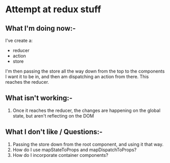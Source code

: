 # Attempt at redux stuff

## What I'm doing now:-
I've create a:
+ reducer
+ action
+ store

I'm then passing the store all the way down from the top to the components I want it to be in, and then am dispatching an action from there.
This reaches the reducer.

## What isn't working:-
1. Once it reaches the reducer, the changes are happening on the global state, but aren't reflecting on the DOM

## What I don't like / Questions:-
1. Passing the store down from the root component, and using it that way. 
2. How do I use mapStateToProps and mapDispatchToProps?
3. How do I incorporate container components?